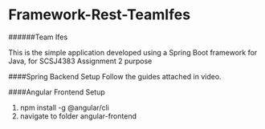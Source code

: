 # Framework-Rest-TeamIfes

######Team Ifes

This is the simple application developed using a Spring Boot framework for Java, for SCSJ4383 Assignment 2 purpose

####Spring Backend Setup
Follow the guides attached in video.

####Angular Frontend Setup
1) npm install -g @angular/cli
2) navigate to folder angular-frontend
